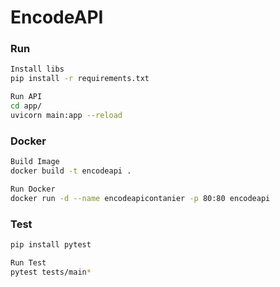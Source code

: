 # EncodeAPI

### Run

```bash
Install libs
pip install -r requirements.txt
```

```bash
Run API
cd app/
uvicorn main:app --reload
```
### Docker

```bash
Build Image
docker build -t encodeapi .
```
```bash
Run Docker
docker run -d --name encodeapicontanier -p 80:80 encodeapi
```

### Test

```bash
pip install pytest
```
```bash
Run Test
pytest tests/main*
```

